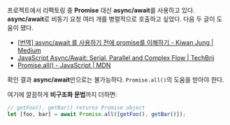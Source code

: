 프로젝트에서 리팩토링 중 **Promise** 대신 **async/await**를 사용하고 있다. **async/await**로 비동기 요청 여러 개를 병렬적으로 호출하고 싶었다. 다음 두 글이 도움이 됐다.

- [[번역] async/await 를 사용하기 전에 promise를 이해하기 - Kiwan Jung | Medium](https://medium.com/@kiwanjung/%EB%B2%88%EC%97%AD-async-await-%EB%A5%BC-%EC%82%AC%EC%9A%A9%ED%95%98%EA%B8%B0-%EC%A0%84%EC%97%90-promise%EB%A5%BC-%EC%9D%B4%ED%95%B4%ED%95%98%EA%B8%B0-955dbac2c4a4)
- [JavaScript Async/Await: Serial, Parallel and Complex Flow | TechBrij](https://techbrij.com/javascript-async-await-parallel-sequence)
- [Promise.all() - JavaScript | MDN](https://developer.mozilla.org/ko/docs/Web/JavaScript/Reference/Global_Objects/Promise/all)

확인 결과 **async/await**만으로는 불가능하다. `Promise.all()`의 도움을 받아야 한다.

여기에 깔끔하게 **비구조화 문법**까지 더하면:

```javascript
// getFoo(), getBar() returns Promise object
let [foo, bar] = await Promise.all([getFoo(), getBar()]);
```
